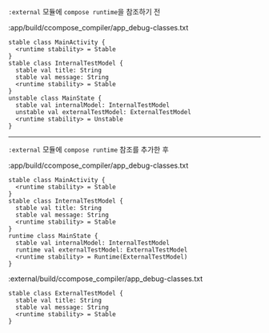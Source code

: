 `:external` 모듈에 `compose runtime`을 참조하기 전

:app/build/ccompose_compiler/app_debug-classes.txt
```
stable class MainActivity {
  <runtime stability> = Stable
}
stable class InternalTestModel {
  stable val title: String
  stable val message: String
  <runtime stability> = Stable
}
unstable class MainState {
  stable val internalModel: InternalTestModel
  unstable val externalTestModel: ExternalTestModel
  <runtime stability> = Unstable
}
```

---

`:external` 모듈에 `compose runtime` 참조를 추가한 후

:app/build/ccompose_compiler/app_debug-classes.txt
```
stable class MainActivity {
  <runtime stability> = Stable
}
stable class InternalTestModel {
  stable val title: String
  stable val message: String
  <runtime stability> = Stable
}
runtime class MainState {
  stable val internalModel: InternalTestModel
  runtime val externalTestModel: ExternalTestModel
  <runtime stability> = Runtime(ExternalTestModel)
}
```

:external/build/ccompose_compiler/app_debug-classes.txt
```
stable class ExternalTestModel {
  stable val title: String
  stable val message: String
  <runtime stability> = Stable
}
```